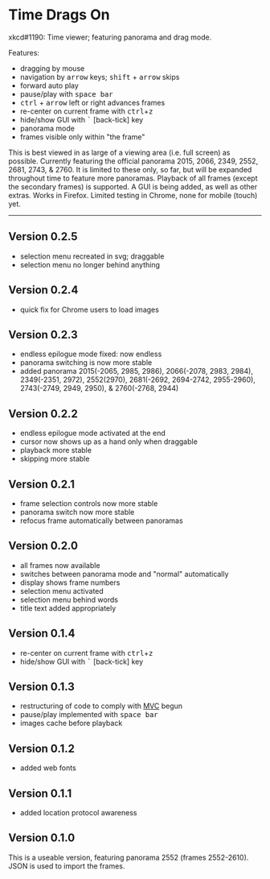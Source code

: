 Time Drags On
=============

xkcd#1190: Time viewer; featuring panorama and drag mode.

Features:
* dragging by mouse
* navigation by <kbd>arrow</kbd> keys; <kbd>shift</kbd> + <kbd>arrow</kbd> skips
* forward auto play
* pause/play with <kbd>space bar</kbd>
* <kbd>ctrl</kbd> + <kbd>arrow</kbd> left or right advances frames
* re-center on current frame with <kbd>ctrl</kbd>+<kbd>z</kbd>
* hide/show GUI with <kbd>`</kbd> \[back-tick\] key
* panorama mode
* frames visible only within "the frame"

This is best viewed in as large of a viewing area (i.e. full screen) as possible. Currently featuring the official panorama 2015, 2066, 2349, 2552, 2681, 2743, & 2760. It is limited to these only, so far, but will be expanded throughout time to feature more panoramas. Playback of all frames (except the secondary frames) is supported. A GUI is being added, as well as other extras. Works in Firefox. Limited testing in Chrome, none for mobile (touch) yet.

* * *

Version 0.2.5
-------------

* selection menu recreated in svg; draggable
* selection menu no longer behind anything

Version 0.2.4
-------------

* quick fix for Chrome users to load images

Version 0.2.3
-------------

* endless epilogue mode fixed: now endless
* panorama switching is now more stable
* added panorama 2015(-2065, 2985, 2986), 2066(-2078, 2983, 2984), 2349(-2351, 2972), 2552(2970), 2681(-2692, 2694-2742, 2955-2960), 2743(-2749, 2949, 2950), & 2760(-2768, 2944)

Version 0.2.2
-------------

* endless epilogue mode activated at the end
* cursor now shows up as a hand only when draggable
* playback more stable
* skipping more stable

Version 0.2.1
-------------

* frame selection controls now more stable
* panorama switch now more stable
* refocus frame automatically between panoramas

Version 0.2.0
-------------

* all frames now available
* switches between panorama mode and "normal" automatically
* display shows frame numbers
* selection menu activated
* selection menu behind words
* title text added appropriately

Version 0.1.4
-------------

* re-center on current frame with <kbd>ctrl</kbd>+<kbd>z</kbd>
* hide/show GUI with <kbd>`</kbd> \[back-tick\] key

Version 0.1.3
-------------

* restructuring of code to comply with [MVC][] begun
* pause/play implemented with <kbd>space bar</kbd>
* images cache before playback

[MVC]:http://en.wikipedia.org/wiki/Model-view-controller "Model-View-Controller"

Version 0.1.2
-------------

* added web fonts

Version 0.1.1
-------------

* added location protocol awareness


## Version 0.1.0

This is a useable version, featuring panorama 2552 (frames 2552-2610). JSON is used to import the frames.